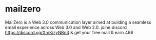 # mailzero
MailZero is a Web 3.0 communication layer aimed at building a seamless email experience across Web 3.0 and Web 2.0.
joine discord https://discord.gg/XmKjzyNBn3 & get your free mail & earn 49$
